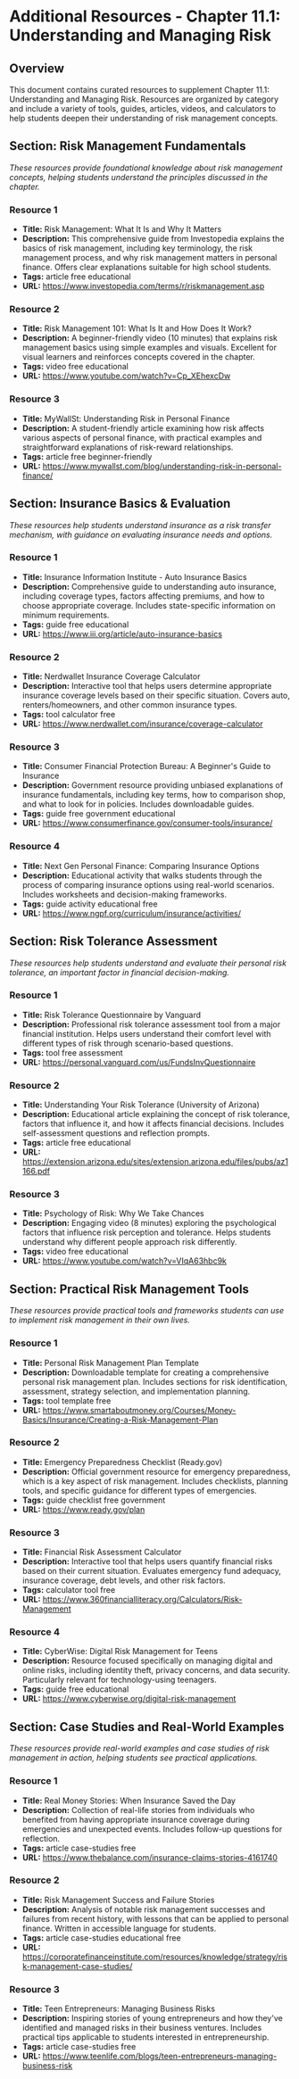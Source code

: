 # Additional Resources - Chapter 11.1: Understanding and Managing Risk

## Overview
This document contains curated resources to supplement Chapter 11.1: Understanding and Managing Risk. Resources are organized by category and include a variety of tools, guides, articles, videos, and calculators to help students deepen their understanding of risk management concepts.

## Section: Risk Management Fundamentals
*These resources provide foundational knowledge about risk management concepts, helping students understand the principles discussed in the chapter.*

### Resource 1
- **Title:** Risk Management: What It Is and Why It Matters
- **Description:** This comprehensive guide from Investopedia explains the basics of risk management, including key terminology, the risk management process, and why risk management matters in personal finance. Offers clear explanations suitable for high school students.
- **Tags:** article free educational
- **URL:** https://www.investopedia.com/terms/r/riskmanagement.asp

### Resource 2
- **Title:** Risk Management 101: What Is It and How Does It Work?
- **Description:** A beginner-friendly video (10 minutes) that explains risk management basics using simple examples and visuals. Excellent for visual learners and reinforces concepts covered in the chapter.
- **Tags:** video free educational
- **URL:** https://www.youtube.com/watch?v=Cp_XEhexcDw

### Resource 3
- **Title:** MyWallSt: Understanding Risk in Personal Finance
- **Description:** A student-friendly article examining how risk affects various aspects of personal finance, with practical examples and straightforward explanations of risk-reward relationships.
- **Tags:** article free beginner-friendly
- **URL:** https://www.mywallst.com/blog/understanding-risk-in-personal-finance/

## Section: Insurance Basics & Evaluation
*These resources help students understand insurance as a risk transfer mechanism, with guidance on evaluating insurance needs and options.*

### Resource 1
- **Title:** Insurance Information Institute - Auto Insurance Basics
- **Description:** Comprehensive guide to understanding auto insurance, including coverage types, factors affecting premiums, and how to choose appropriate coverage. Includes state-specific information on minimum requirements.
- **Tags:** guide free educational
- **URL:** https://www.iii.org/article/auto-insurance-basics

### Resource 2
- **Title:** Nerdwallet Insurance Coverage Calculator
- **Description:** Interactive tool that helps users determine appropriate insurance coverage levels based on their specific situation. Covers auto, renters/homeowners, and other common insurance types.
- **Tags:** tool calculator free
- **URL:** https://www.nerdwallet.com/insurance/coverage-calculator

### Resource 3
- **Title:** Consumer Financial Protection Bureau: A Beginner's Guide to Insurance
- **Description:** Government resource providing unbiased explanations of insurance fundamentals, including key terms, how to comparison shop, and what to look for in policies. Includes downloadable guides.
- **Tags:** guide free government educational
- **URL:** https://www.consumerfinance.gov/consumer-tools/insurance/

### Resource 4
- **Title:** Next Gen Personal Finance: Comparing Insurance Options
- **Description:** Educational activity that walks students through the process of comparing insurance options using real-world scenarios. Includes worksheets and decision-making frameworks.
- **Tags:** guide activity educational free
- **URL:** https://www.ngpf.org/curriculum/insurance/activities/

## Section: Risk Tolerance Assessment
*These resources help students understand and evaluate their personal risk tolerance, an important factor in financial decision-making.*

### Resource 1
- **Title:** Risk Tolerance Questionnaire by Vanguard
- **Description:** Professional risk tolerance assessment tool from a major financial institution. Helps users understand their comfort level with different types of risk through scenario-based questions.
- **Tags:** tool free assessment
- **URL:** https://personal.vanguard.com/us/FundsInvQuestionnaire

### Resource 2
- **Title:** Understanding Your Risk Tolerance (University of Arizona)
- **Description:** Educational article explaining the concept of risk tolerance, factors that influence it, and how it affects financial decisions. Includes self-assessment questions and reflection prompts.
- **Tags:** article free educational
- **URL:** https://extension.arizona.edu/sites/extension.arizona.edu/files/pubs/az1166.pdf

### Resource 3
- **Title:** Psychology of Risk: Why We Take Chances
- **Description:** Engaging video (8 minutes) exploring the psychological factors that influence risk perception and tolerance. Helps students understand why different people approach risk differently.
- **Tags:** video free educational
- **URL:** https://www.youtube.com/watch?v=VIqA63hbc9k

## Section: Practical Risk Management Tools
*These resources provide practical tools and frameworks students can use to implement risk management in their own lives.*

### Resource 1
- **Title:** Personal Risk Management Plan Template
- **Description:** Downloadable template for creating a comprehensive personal risk management plan. Includes sections for risk identification, assessment, strategy selection, and implementation planning.
- **Tags:** tool template free
- **URL:** https://www.smartaboutmoney.org/Courses/Money-Basics/Insurance/Creating-a-Risk-Management-Plan

### Resource 2
- **Title:** Emergency Preparedness Checklist (Ready.gov)
- **Description:** Official government resource for emergency preparedness, which is a key aspect of risk management. Includes checklists, planning tools, and specific guidance for different types of emergencies.
- **Tags:** guide checklist free government
- **URL:** https://www.ready.gov/plan

### Resource 3
- **Title:** Financial Risk Assessment Calculator
- **Description:** Interactive tool that helps users quantify financial risks based on their current situation. Evaluates emergency fund adequacy, insurance coverage, debt levels, and other risk factors.
- **Tags:** calculator tool free
- **URL:** https://www.360financialliteracy.org/Calculators/Risk-Management

### Resource 4
- **Title:** CyberWise: Digital Risk Management for Teens
- **Description:** Resource focused specifically on managing digital and online risks, including identity theft, privacy concerns, and data security. Particularly relevant for technology-using teenagers.
- **Tags:** guide free educational
- **URL:** https://www.cyberwise.org/digital-risk-management

## Section: Case Studies and Real-World Examples
*These resources provide real-world examples and case studies of risk management in action, helping students see practical applications.*

### Resource 1
- **Title:** Real Money Stories: When Insurance Saved the Day
- **Description:** Collection of real-life stories from individuals who benefited from having appropriate insurance coverage during emergencies and unexpected events. Includes follow-up questions for reflection.
- **Tags:** article case-studies free
- **URL:** https://www.thebalance.com/insurance-claims-stories-4161740

### Resource 2
- **Title:** Risk Management Success and Failure Stories
- **Description:** Analysis of notable risk management successes and failures from recent history, with lessons that can be applied to personal finance. Written in accessible language for students.
- **Tags:** article case-studies educational free
- **URL:** https://corporatefinanceinstitute.com/resources/knowledge/strategy/risk-management-case-studies/

### Resource 3
- **Title:** Teen Entrepreneurs: Managing Business Risks
- **Description:** Inspiring stories of young entrepreneurs and how they've identified and managed risks in their business ventures. Includes practical tips applicable to students interested in entrepreneurship.
- **Tags:** article case-studies free
- **URL:** https://www.teenlife.com/blogs/teen-entrepreneurs-managing-business-risk